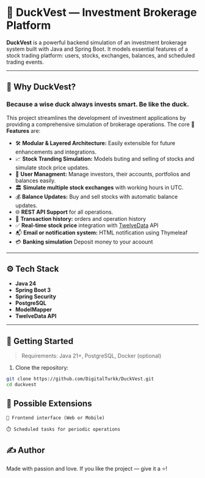 # 🦆 DuckVest — Investment Brokerage Platform

**DuckVest** is a powerful backend simulation of an investment brokerage system built with Java and Spring Boot. It models essential features of a stock trading platform: users, stocks, exchanges, balances, and scheduled trading events.

---
## 🐣 Why DuckVest?

### Because a wise duck always invests smart. Be like the duck.

This project streamlines the development of investment applications by providing a comprehensive simulation of brokerage operations. The core 🚀 **Features** 
are:

- 🛠️ **Modular & Layered Architecture:** Easily extensible for future enhancements and integrations.
- 📈 **Stock Tranding Simulation:** Models buting and selling of stocks and simulate stock price updates.
- 👤 **User Managment:** Manage investors, their accounts, portfolios and balances easily.
- 🏛️ **Simulate multiple stock exchanges** with working hours in UTC.
- 💰 **Balance Updates:** Buy and sell stocks with automatic balance updates.
- 🌐 **REST API Support** for all operations.
- 🧾 **Transaction history:** orders and operation history
- ✅ **Real-time stock price** integration with <a href="https://twelvedata.com/">TwelveData</a> API
- 📬 **Email or notification system:** HTML notification using Thymeleaf
- 💳 **Banking simulation** Deposit money to your acoount

---

## ⚙️ Tech Stack

- **Java 24**
- **Spring Boot 3**
- **Spring Security**
- **PostgreSQL**
- **ModelMapper**
- **TwelveData API**
---

## 🏁 Getting Started

> Requirements: Java 21+, PostgreSQL, Docker (optional)

1. Clone the repository:

```bash
git clone https://github.com/DigitalTurkk/DuckVest.git
cd duckvest
```
## 📌 Possible Extensions

    📱 Frontend interface (Web or Mobile)

    ⏱️ Scheduled tasks for periodic operations

## ✍️ Author

Made with passion and love.
If you like the project — give it a ⭐!
